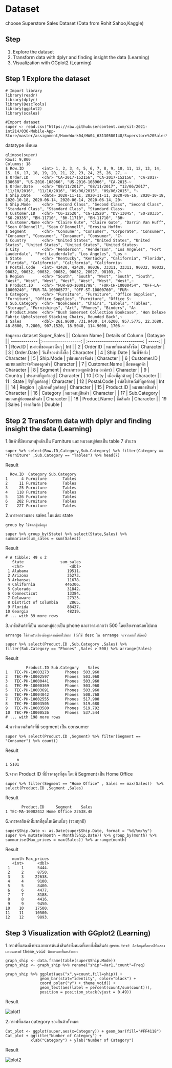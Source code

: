 # Dataset
choose Superstore Sales Dataset (Data from Rohit Sahoo,Kaggle)

## Step
1. Explore the dataset
2. Transform data with dplyr and finding insight the data (Learning)
3. Visualization with GGplot2 (Learning)

## Step 1 Explore the dataset
```
# Import library
library(readr)      
library(dplyr)      
library(DescTools)      
library(ggplot2)    
library(scales)    

#Import dataset
super <- read.csv("https://raw.githubusercontent.com/sit-2021-int214/036-Mobile-App-Store/master/assignment/HomeWork04/HW04_63130500148/Superstore%20Sales%20Dataset.csv")

```
datatype ทั้งหมด
```
glimpse(super)
Rows: 9,800
Columns: 18
$ Row.ID        <int> 1, 2, 3, 4, 5, 6, 7, 8, 9, 10, 11, 12, 13, 14, 15, 16, 17, 18, 19, 20, 21, 22, 23, 24, 25, 26, 27, ~
$ Order.ID      <chr> "CA-2017-152156", "CA-2017-152156", "CA-2017-138688", "US-2016-108966", "US-2016-108966", "CA-2015-~
$ Order.Date    <chr> "08/11/2017", "08/11/2017", "12/06/2017", "11/10/2016", "11/10/2016", "09/06/2015", "09/06/2015", "~
$ Ship.Date     <date> 2020-11-11, 2020-11-11, 2020-06-16, 2020-10-18, 2020-10-18, 2020-06-14, 2020-06-14, 2020-06-14, 20~
$ Ship.Mode     <chr> "Second Class", "Second Class", "Second Class", "Standard Class", "Standard Class", "Standard Class~
$ Customer.ID   <chr> "CG-12520", "CG-12520", "DV-13045", "SO-20335", "SO-20335", "BH-11710", "BH-11710", "BH-11710", "BH~
$ Customer.Name <chr> "Claire Gute", "Claire Gute", "Darrin Van Huff", "Sean O'Donnell", "Sean O'Donnell", "Brosina Hoffm~
$ Segment       <chr> "Consumer", "Consumer", "Corporate", "Consumer", "Consumer", "Consumer", "Consumer", "Consumer", "C~
$ Country       <chr> "United States", "United States", "United States", "United States", "United States", "United States~
$ City          <chr> "Henderson", "Henderson", "Los Angeles", "Fort Lauderdale", "Fort Lauderdale", "Los Angeles", "Los ~
$ State         <chr> "Kentucky", "Kentucky", "California", "Florida", "Florida", "California", "California", "California~
$ Postal.Code   <int> 42420, 42420, 90036, 33311, 33311, 90032, 90032, 90032, 90032, 90032, 90032, 90032, 28027, 98103, 7~
$ Region        <chr> "South", "South", "West", "South", "South", "West", "West", "West", "West", "West", "West", "West",~
$ Product.ID    <chr> "FUR-BO-10001798", "FUR-CH-10000454", "OFF-LA-10000240", "FUR-TA-10000577", "OFF-ST-10000760", "FUR~
$ Category      <chr> "Furniture", "Furniture", "Office Supplies", "Furniture", "Office Supplies", "Furniture", "Office S~
$ Sub.Category  <chr> "Bookcases", "Chairs", "Labels", "Tables", "Storage", "Furnishings", "Art", "Phones", "Binders", "A~
$ Product.Name  <chr> "Bush Somerset Collection Bookcase", "Hon Deluxe Fabric Upholstered Stacking Chairs, Rounded Back",~
$ Sales         <dbl> 261.9600, 731.9400, 14.6200, 957.5775, 22.3680, 48.8600, 7.2800, 907.1520, 18.5040, 114.9000, 1706.~
```

ข้อมูลของ dataset Super_Sales
|               |      Column Name      | Details of Column              |  Dataype  |
| ------------- |:-------------------:  | :---------------------------:  |  -----: |
| 1             | Row.ID                | หมายที่ของแถวนั้นๆ                |  Int |
| 2             | Order.ID              | หมายที่ของคำสั่งซื้อ                | Character  |
| 3             | Order.Date            | วันที่ของคำสั่งซื้อ                  |  Character |
| 4             | Ship.Date             | วันที่จัดส่ง                        | Character  |
| 5             | Ship.Mode             | รูปแบบการจัดส่ง                   | Character  |
| 6             | Customer.ID           | หมายเลขประจำตัวของลูกค้า          | Character  |
| 7             | Customer.Name         | ชื่อของลูกค้า                     |  Character |
| 8             | Segment               | ประเภทของลูกค้า(เช่น องค์กร)      |  Character |
| 9             | Country               | ประเทศที่ลูกค้าอยู่                 | Character  |
| 10            | City                  | เมืองที่ลูกค้าอยู่                    |  Character |
| 11            | State                 | รัฐที่ลูกค้าอยู่                      | Character  |
| 12            | Postal.Code           | รหัสไปรษณีย์ที่ลูกค้าอยู่             |  Int |
| 14            | Region                | ภูมิภาคที่ลูกค้าอยู่                  |  Character |
| 15            | Product.ID            | หมายเลขสินค้า                     |  Character |
| 16            | Category              | หมวดหมู่สินค้า                      | Character  |
| 17            | Sub.Category          | หมวดหมู่ย่อยของสินค้า                | Character  |
| 18            | Product.Name          | ชื่อสินค้า                            | Character  | 
| 19            | Sales                 | ราคาสินค้า                          | Double  | 

## Step 2 Transform data with dplyr and finding insight the data (Learning)
1.สินค้าที่มีหมวดหมู่หลักเป็น Furniture และ หมวดหมู่ย่อยเป็น table 7 ตัวแรก
```
super %>% select(Row.ID,Category,Sub.Category) %>% filter(Category == "Furniture" ,Sub.Category == "Tables") %>% head(7)
```

Result
```
  Row.ID  Category Sub.Category
1      4 Furniture       Tables
2     11 Furniture       Tables
3     25 Furniture       Tables
4    118 Furniture       Tables
5    126 Furniture       Tables
6    202 Furniture       Tables
7    227 Furniture       Tables
```
2.หาราคารวมของ sales ในแต่ละ state

`group by ใช้จัดกลุ่มข้อมูล`
```
super %>% group_by(State) %>% select(State,Sales) %>% summarise(sum_sales = sum(Sales)) 
```

Result
```
# A tibble: 49 x 2
   State                sum_sales
   <chr>                    <dbl>
 1 Alabama                 19511.
 2 Arizona                 35273.
 3 Arkansas                11678.
 4 California             446306.
 5 Colorado                31842.
 6 Connecticut             13384.
 7 Delaware                27323.
 8 District of Columbia     2865.
 9 Florida                 88437.
10 Georgia                 48219.
# ... with 39 more rows
```
3.หาชื่อสินค้าที่เป็น หมวดหมู่ย่อยเป็น phone และราคามากกว่า 500 โดยเรียงจากน้อยไปมาก

`arrange ใช้สำหรับเรียงข้อมูลจากน้อยไปมาก (ถ้าใช้ desc ใน arrange จะจากมากไปน้อย)`
```
super %>% select(Product.ID ,Sub.Category ,Sales) %>% filter(Sub.Category == "Phones" ,Sales > 500) %>% arrange(Sales)
```

Result
```
         Product.ID Sub.Category    Sales
1   TEC-PH-10003273       Phones  503.960
2   TEC-PH-10002597       Phones  503.960
3   TEC-PH-10000441       Phones  503.960
4   TEC-PH-10000369       Phones  503.960
5   TEC-PH-10003691       Phones  503.960
6   TEC-PH-10004042       Phones  508.768
7   TEC-PH-10002555       Phones  517.900
8   TEC-PH-10003505       Phones  519.680
9   TEC-PH-10003580       Phones  519.792
10  TEC-PH-10000526       Phones  537.544
# ... with 198 more rows
```
4.หาจำนวนสินค้าที่มี segment เป็น consumer
```
super %>% select(Product.ID ,Segment) %>% filter(Segment == "Consumer") %>% count()
```

Result
```
     n
1 5101
```
5.จงหา Product ID ที่มีราคาสูงที่สุด โดยมี Segment เป็น Home Office
```
super %>% filter(Segment == "Home Office" , Sales == max(Sales))  %>% select(Product.ID ,Segment ,Sales)
```

Result
```
       Product.ID     Segment    Sales
1 TEC-MA-10002412 Home Office 22638.48
```
6.หาราคาสินค้าที่มากที่สุดในเดือนนั้นๆ (รวมทุกปี)
```
super$Ship.Date <- as.Date(super$Ship.Date, format = "%d/%m/%y")
super %>% mutate(month = Month(Ship.Date)) %>% group_by(month) %>% summarise(Max_prices = max(Sales)) %>% arrange(month)
```

Result
```
   month Max_prices
   <int>      <dbl>
 1     1      5444.
 2     2      8750.
 3     3     22638.
 4     4      9100.
 5     5      8400.
 6     6      4477.
 7     7      8188.
 8     8      4416.
 9     9      9450.
10    10     17500.
11    11     10500.
12    12      9893.
```

## Step 3 Visualization with GGplot2 (Learning)
1.กราฟที่แสดงถึงประเภทการค้นส่งสินค้าทั้งหมดที่เคยสั่งชื้อสินค้า
`geom.text คือข้อมูลที่อยากให้แสดงผลบนกราฟ`
`theme_void คือการเอาพื้นหลังออก`
```
graph_ship <- data.frame(table(super$Ship.Mode))
graph_ship <- graph_ship %>% rename("ship"=Var1,"count"=Freq)

graph_ship %>% ggplot(aes("x",y=count,fill=ship)) + 
               geom_bar(stat="identity", color="black") +
               coord_polar("y") + theme_void() +
               geom_text(aes(label = percent(count/sum(count))),
               position = position_stack(vjust = 0.49))
```

Result

![plot1](https://user-images.githubusercontent.com/69072036/139068827-c7d82965-3cb3-41bc-80c9-70b11e9cac1b.png)

2.กราฟที่เเสดง category ของสินค้าทั้งหมด
```
Cat_plot <- ggplot(super,aes(x=Category)) + geom_bar(fill="#FF4118")
Cat_plot + ggtitle("Number of Category") +
           xlab("Category") + ylab("Number of Category")
```
Result

![plot2](https://user-images.githubusercontent.com/69072036/139069075-3db646d3-10a3-4a19-9123-0dac8b856d83.png)
